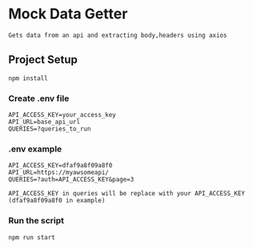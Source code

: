 # Mock Data Getter
```
Gets data from an api and extracting body,headers using axios
```

## Project Setup
```
npm install
```

### Create .env file 
```
API_ACCESS_KEY=your_access_key
API_URL=base_api_url
QUERIES=?queries_to_run
```

### .env example
```
API_ACCESS_KEY=dfaf9a8f09a8f0
API_URL=https://myawsomeapi/
QUERIES=?auth=API_ACCESS_KEY&page=3 

API_ACCESS_KEY in queries will be replace with your API_ACCESS_KEY (dfaf9a8f09a8f0 in example)
```

### Run the script
```
npm run start
```